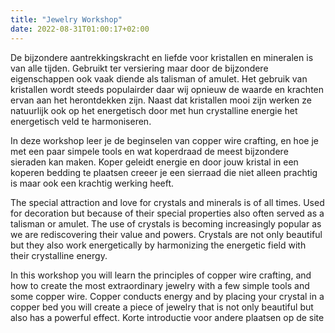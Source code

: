 ```yaml
---
title: "Jewelry Workshop"
date: 2022-08-31T01:00:17+02:00
---
```


De bijzondere aantrekkingskracht en liefde voor kristallen en mineralen is van
alle tijden. Gebruikt ter versiering maar door de bijzondere eigenschappen ook
vaak diende als talisman of amulet. Het gebruik van kristallen wordt steeds
populairder daar wij opnieuw de waarde en krachten ervan aan het herontdekken
zijn. Naast dat kristallen mooi zijn werken ze natuurlijk ook op het
energetisch door met hun crystalline energie het energetisch veld te
harmoniseren.  <!--more-->

In deze workshop leer je de beginselen van copper wire crafting, en hoe je met
een paar simpele tools en wat koperdraad de meest bijzondere sieraden kan
maken. Koper geleidt energie en door jouw kristal in een koperen bedding te
plaatsen creeer je een sierraad die niet alleen prachtig is maar ook een
krachtig werking heeft.

The special attraction and love for crystals and minerals is of all times. Used
for decoration but because of their special properties also often served as a
talisman or amulet. The use of crystals is becoming increasingly popular as we
are rediscovering their value and powers. Crystals are not only beautiful but
they also work energetically by harmonizing the energetic field with their
crystalline energy.

In this workshop you will learn the principles of copper wire crafting, and how
to create the most extraordinary jewelry with a few simple tools and some
copper wire. Copper conducts energy and by placing your crystal in a copper bed
you will create a piece of jewelry that is not only beautiful but also has a
powerful effect.  Korte introductie voor andere plaatsen op de site

